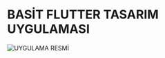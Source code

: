 # BASİT FLUTTER TASARIM UYGULAMASI


![UYGULAMA RESMİ](https://user-images.githubusercontent.com/71720425/123987841-30cb8000-d9d0-11eb-9b23-1040bb27da95.png)
